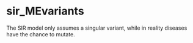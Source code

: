 # sir_MEvariants

The SIR model only assumes a singular variant, while in reality diseases have the chance to mutate.